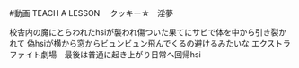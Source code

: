 #動画  TEACH A LESSON　
クッキー☆　淫夢

校舎内の魔にとらわれたhsiが襲われ傷ついた果てにサビで体を中から引き裂かれて
偽hsiが横から窓からビュンビュン飛んでくるの避けるみたいな
エクストラファイト劇場　最後は普通に起き上がり日常へ回帰hsi